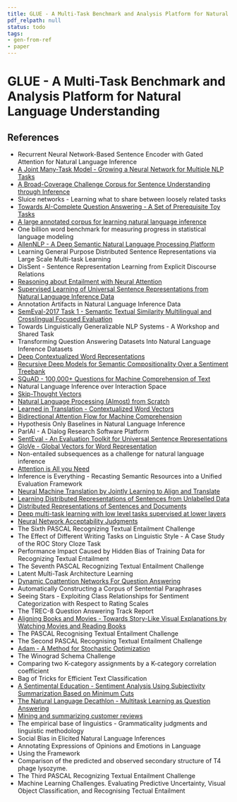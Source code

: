 ```yaml
---
title: GLUE - A Multi-Task Benchmark and Analysis Platform for Natural Language Understanding
pdf_relpath: null
status: todo
tags:
- gen-from-ref
- paper
---
```


# GLUE - A Multi-Task Benchmark and Analysis Platform for Natural Language Understanding

## References

- Recurrent Neural Network-Based Sentence Encoder with Gated Attention for Natural Language Inference
- [A Joint Many-Task Model - Growing a Neural Network for Multiple NLP Tasks](./a-joint-many-task-model-growing-a-neural-network-for-multiple-nlp-tasks.md)
- [A Broad-Coverage Challenge Corpus for Sentence Understanding through Inference](./a-broad-coverage-challenge-corpus-for-sentence-understanding-through-inference.md)
- Sluice networks - Learning what to share between loosely related tasks
- [Towards AI-Complete Question Answering - A Set of Prerequisite Toy Tasks](./towards-ai-complete-question-answering-a-set-of-prerequisite-toy-tasks.md)
- [A large annotated corpus for learning natural language inference](./a-large-annotated-corpus-for-learning-natural-language-inference.md)
- One billion word benchmark for measuring progress in statistical language modeling
- [AllenNLP - A Deep Semantic Natural Language Processing Platform](./allennlp-a-deep-semantic-natural-language-processing-platform.md)
- Learning General Purpose Distributed Sentence Representations via Large Scale Multi-task Learning
- DisSent - Sentence Representation Learning from Explicit Discourse Relations
- [Reasoning about Entailment with Neural Attention](./reasoning-about-entailment-with-neural-attention.md)
- [Supervised Learning of Universal Sentence Representations from Natural Language Inference Data](./supervised-learning-of-universal-sentence-representations-from-natural-language-inference-data.md)
- Annotation Artifacts in Natural Language Inference Data
- [SemEval-2017 Task 1 - Semantic Textual Similarity Multilingual and Crosslingual Focused Evaluation](./semeval-2017-task-1-semantic-textual-similarity-multilingual-and-crosslingual-focused-evaluation.md)
- Towards Linguistically Generalizable NLP Systems - A Workshop and Shared Task
- Transforming Question Answering Datasets Into Natural Language Inference Datasets
- [Deep Contextualized Word Representations](./deep-contextualized-word-representations.md)
- [Recursive Deep Models for Semantic Compositionality Over a Sentiment Treebank](./recursive-deep-models-for-semantic-compositionality-over-a-sentiment-treebank.md)
- [SQuAD - 100,000+ Questions for Machine Comprehension of Text](./squad-100-000-questions-for-machine-comprehension-of-text.md)
- Natural Language Inference over Interaction Space
- [Skip-Thought Vectors](./skip-thought-vectors.md)
- [Natural Language Processing (Almost) from Scratch](./natural-language-processing-almost-from-scratch.md)
- [Learned in Translation - Contextualized Word Vectors](./learned-in-translation-contextualized-word-vectors.md)
- [Bidirectional Attention Flow for Machine Comprehension](./bidirectional-attention-flow-for-machine-comprehension.md)
- Hypothesis Only Baselines in Natural Language Inference
- ParlAI - A Dialog Research Software Platform
- [SentEval - An Evaluation Toolkit for Universal Sentence Representations](./senteval-an-evaluation-toolkit-for-universal-sentence-representations.md)
- [GloVe - Global Vectors for Word Representation](./glove-global-vectors-for-word-representation.md)
- Non-entailed subsequences as a challenge for natural language inference
- [Attention is All you Need](./attention-is-all-you-need.md)
- Inference is Everything - Recasting Semantic Resources into a Unified Evaluation Framework
- [Neural Machine Translation by Jointly Learning to Align and Translate](./neural-machine-translation-by-jointly-learning-to-align-and-translate.md)
- [Learning Distributed Representations of Sentences from Unlabelled Data](./learning-distributed-representations-of-sentences-from-unlabelled-data.md)
- [Distributed Representations of Sentences and Documents](./distributed-representations-of-sentences-and-documents.md)
- [Deep multi-task learning with low level tasks supervised at lower layers](./deep-multi-task-learning-with-low-level-tasks-supervised-at-lower-layers.md)
- [Neural Network Acceptability Judgments](./neural-network-acceptability-judgments.md)
- The Sixth PASCAL Recognizing Textual Entailment Challenge
- The Effect of Different Writing Tasks on Linguistic Style - A Case Study of the ROC Story Cloze Task
- Performance Impact Caused by Hidden Bias of Training Data for Recognizing Textual Entailment
- The Seventh PASCAL Recognizing Textual Entailment Challenge
- Latent Multi-Task Architecture Learning
- [Dynamic Coattention Networks For Question Answering](./dynamic-coattention-networks-for-question-answering.md)
- Automatically Constructing a Corpus of Sentential Paraphrases
- Seeing Stars - Exploiting Class Relationships for Sentiment Categorization with Respect to Rating Scales
- The TREC-8 Question Answering Track Report
- [Aligning Books and Movies - Towards Story-Like Visual Explanations by Watching Movies and Reading Books](./aligning-books-and-movies-towards-story-like-visual-explanations-by-watching-movies-and-reading-books.md)
- The PASCAL Recognising Textual Entailment Challenge
- The Second PASCAL Recognising Textual Entailment Challenge
- [Adam - A Method for Stochastic Optimization](./adam-a-method-for-stochastic-optimization.md)
- The Winograd Schema Challenge
- Comparing two K-category assignments by a K-category correlation coefficient
- Bag of Tricks for Efficient Text Classification
- [A Sentimental Education - Sentiment Analysis Using Subjectivity Summarization Based on Minimum Cuts](./a-sentimental-education-sentiment-analysis-using-subjectivity-summarization-based-on-minimum-cuts.md)
- [The Natural Language Decathlon - Multitask Learning as Question Answering](./the-natural-language-decathlon-multitask-learning-as-question-answering.md)
- [Mining and summarizing customer reviews](./mining-and-summarizing-customer-reviews.md)
- The empirical base of linguistics - Grammaticality judgments and linguistic methodology
- Social Bias in Elicited Natural Language Inferences
- Annotating Expressions of Opinions and Emotions in Language
- Using the Framework
- Comparison of the predicted and observed secondary structure of T4 phage lysozyme.
- The Third PASCAL Recognizing Textual Entailment Challenge
- Machine Learning Challenges. Evaluating Predictive Uncertainty, Visual Object Classification, and Recognising Tectual Entailment
